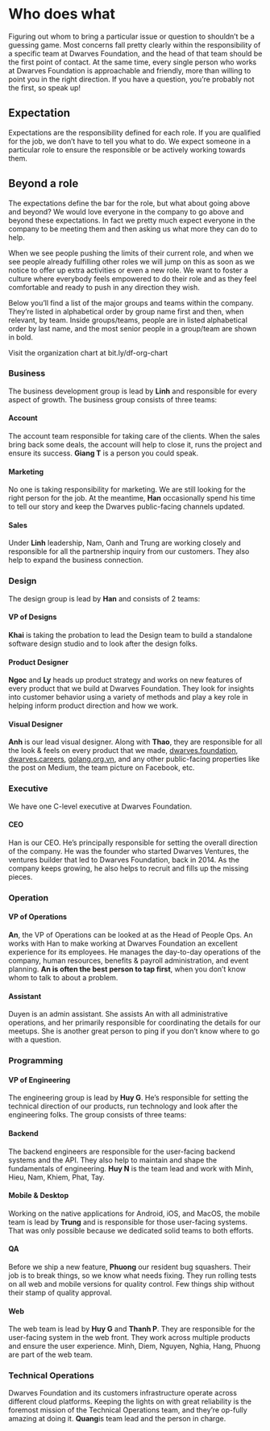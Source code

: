 # Who does what

Figuring out whom to bring a particular issue or question to shouldn’t be a guessing game. Most concerns fall pretty clearly within the responsibility of a specific team at Dwarves Foundation, and the head of that team should be the first point of contact. At the same time, every single person who works at Dwarves Foundation is approachable and friendly, more than willing to point you in the right direction. If you have a question, you’re probably not the first, so speak up!

## Expectation
Expectations are the responsibility defined for each role. If you are qualified for the job, we don’t have to tell you what to do. We expect someone in a particular role to ensure the responsible or be actively working towards them.

## Beyond a role
The expectations define the bar for the role, but what about going above and beyond? We would love everyone in the company to go above and beyond these expectations. In fact we pretty much expect everyone in the company to be meeting them and then asking us what more they can do to help.

When we see people pushing the limits of their current role, and when we see people already fulfilling other roles we will jump on this as soon as we notice to offer up extra activities or even a new role.
We want to foster a culture where everybody feels empowered to do their role and as they feel comfortable and ready to push in any direction they wish.

Below you’ll find a list of the major groups and teams within the company. They’re listed in alphabetical order by group name first and then, when relevant, by team. Inside groups/teams, people are in listed alphabetical order by last name, and the most senior people in a group/team are shown in bold.

Visit the organization chart at bit.ly/df-org-chart

### Business
The business development group is lead by **Linh** and responsible for every aspect of growth. The business group consists of three teams:

#### Account
The account team responsible for taking care of the clients. When the sales bring back some deals, the account will help to close it, runs the project and ensure its success. **Giang T** is a person you could speak.

#### Marketing
No one is taking responsibility for marketing. We are still looking for the right person for the job. At the meantime, **Han** occasionally spend his time to tell our story and keep the Dwarves public-facing channels updated.

#### Sales
Under **Linh** leadership, Nam, Oanh and Trung are working closely and responsible for all the partnership inquiry from our customers. They also help to expand the business connection. 

### Design
The design group is lead by **Han** and consists of 2 teams:

#### VP of Designs
**Khai** is taking the probation to lead the Design team to build a standalone software design studio and to look after the design folks.

#### Product Designer
**Ngoc** and **Ly** heads up product strategy and works on new features of every product that we build at Dwarves Foundation. They look for insights into customer behavior using a variety of methods and play a key role in helping inform product direction and how we work. 

#### Visual Designer
**Anh** is our lead visual designer. Along with **Thao**, they are responsible for all the look & feels on every product that we made, [dwarves.foundation](https://dwarves.foundation), [dwarves.careers](https://dwarves.careers), [golang.org.vn](https://golang.org.vn), and any other public-facing properties like the post on Medium, the team picture on Facebook, etc. 

### Executive
We have one C-level executive at Dwarves Foundation.

#### CEO
Han is our CEO. He’s principally responsible for setting the overall direction of the company. He was the founder who started Dwarves Ventures, the ventures builder that led to Dwarves Foundation, back in 2014. As the company keeps growing, he also helps to recruit and fills up the missing pieces.

### Operation
#### VP of Operations
**An**, the VP of Operations can be looked at as the Head of People Ops. An works with Han to make working at Dwarves Foundation an excellent experience for its employees. He manages the day-to-day operations of the company, human resources, benefits & payroll administration, and event planning. **An is often the best person to tap first**, when you don’t know whom to talk to about a problem.

#### Assistant
Duyen is an admin assistant. She assists An with all administrative operations, and her primarily responsible for coordinating the details for our meetups. She is another great person to ping if you don’t know where to go with a question.

### Programming
#### VP of Engineering
The engineering group is lead by **Huy G**. He’s responsible for setting the technical direction of our products, run technology and look after the engineering folks. The group consists of three teams:

#### Backend
The backend engineers are responsible for the user-facing backend systems and the API. They also help to maintain and shape the fundamentals of engineering. **Huy N** is the team lead and work with Minh, Hieu, Nam, Khiem, Phat, Tay.

#### Mobile & Desktop
Working on the native applications for Android, iOS, and MacOS, the mobile team is lead by **Trung** and is responsible for those user-facing systems. That was only possible because we dedicated solid teams to both efforts. 

#### QA
Before we ship a new feature, **Phuong** our resident bug squashers. Their job is to break things, so we know what needs fixing. They run rolling tests on all web and mobile versions for quality control. Few things ship without their stamp of quality approval.

#### Web
The web team is lead by **Huy G** and **Thanh P**. They are responsible for the user-facing system in the web front. They work across multiple products and ensure the user experience. Minh, Diem, Nguyen, Nghia, Hang, Phuong are part of the web team.

### Technical Operations
Dwarves Foundation and its customers infrastructure operate across different cloud platforms. Keeping the lights on with great reliability is the foremost mission of the Technical Operations team, and they’re op-fully amazing at doing it. **Quang**is team lead and the person in charge.
